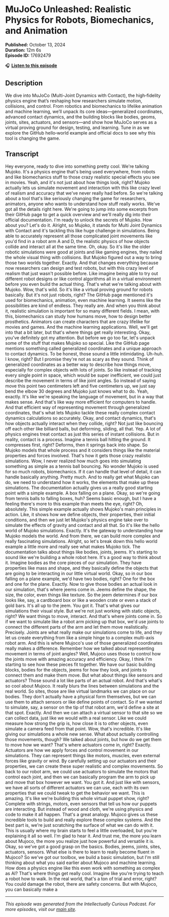# MuJoCo Unleashed: Realistic Physics for Robots, Biomechanics, and Animation

**Published:** October 13, 2024  
**Duration:** 12m 6s  
**Episode ID:** 17692479

🎧 **[Listen to this episode](https://intellectuallycurious.buzzsprout.com/2529712/episodes/17692479-mujoco-unleashed-realistic-physics-for-robots-biomechanics-and-animation)**

## Description

We dive into MuJoCo (Multi-Joint Dynamics with Contact), the high‑fidelity physics engine that’s reshaping how researchers simulate motion, collisions, and control. From robotics and biomechanics to lifelike animation and machine learning, we’ll unpack its core ideas—generalized coordinates, advanced contact dynamics, and the building blocks like bodies, geoms, joints, sites, actuators, and sensors—and show how MuJoCo serves as a virtual proving ground for design, testing, and learning. Tune in as we explore the GitHub hello‑world example and official docs to see why this tool is changing the game.

## Transcript

Hey everyone, ready to dive into something pretty cool. We're talking Mujoko. It's a physics engine that's being used everywhere, from robots and like biomechanics stuff to those crazy realistic special effects you see in movies. Yeah, and it's not just about how things look, right? Mujoko actually lets us simulate movement and interaction with this like crazy level of realism and accuracy that we've never really had before. So we're talking about a tool that's like seriously changing the game for researchers, animators, anyone who wants to understand how stuff really works. We've got all the details right here. We're going to jump into some excerpts from their GitHub page to get a quick overview and we'll really dig into their official documentation. I'm ready to unlock the secrets of Mujoko. How about you? Let's do it. Alright, so Mujoko, it stands for Multi Joint Dynamics with Contact and it's tackling this like huge challenge in simulations. Being able to accurately represent all those complicated joint movements like you'd find in a robot arm A and D, the realistic physics of how objects collide and interact all at the same time. Oh, okay. So it's like the older robotic simulations were good at joints and like gaming engines, they nailed the whole visual thing with collisions. But Mujoko figured out a way to bring those two worlds together. Exactly. And that changes everything because now researchers can design and test robots, but with this crazy level of realism that just wasn't possible before. Like imagine being able to try out different robot designs or like control algorithms all in a virtual environment before you even build the actual thing. That's what we're talking about with Mujoko. Wow, that's wild. So it's like a virtual proving ground for robots basically. But it's not just robots, right? The GitHub page mentioned it's used for biomechanics, animation, even machine learning. It seems like the possibilities are kind of endless. They really are. And when you think about it, realistic simulation is important for so many different fields. I mean, with this, biomechanics can study how humans move, how to design better prosthetics. Animators can create characters that are crazy lifelike for movies and games. And the machine learning applications. Well, we'll get into that a bit later, but that's where things get really interesting. Okay, you've definitely got my attention. But before we go too far, let's unpack some of the stuff that makes Mujoko so special. Like the GitHub page mentions something called generalized coordinates and a unique approach to contact dynamics. To be honest, those sound a little intimidating. Uh-huh. I know, right? But I promise they're not as scary as they sound. Think of generalized coordinates as a better way to describe how things move, especially for complex objects with lots of joints. So like instead of tracking every single point in space, which would be super inefficient, we could just describe the movement in terms of like joint angles. So instead of saying move this point two centimeters left and five centimeters up, we just say bend the elbow 30 degrees and Mujoko just knows what to do. Yeah, exactly. It's like we're speaking the language of movement, but in a way that makes sense. And that's like way more efficient for computers to handle. And that efficient way of representing movement through generalized coordinates, that's what lets Mujoko tackle these really complex contact dynamics calculations so accurately. Okay, and contact dynamics, that's how objects actually interact when they collide, right? Not just like bouncing off each other like billiard balls, but deforming, sliding, all that. Yep. A lot of physics engines treat contact as just this series of instant collisions. But in reality, contact is a process. Imagine a tennis ball hitting the ground. It compresses first, right? Deforms, then it springs back into shape. So Mujoko models that whole process and it considers things like the material properties and forces involved. That's how it gets those crazy realistic simulations. Wow, I never realized how much goes into simulating something as simple as a tennis ball bouncing. No wonder Mujoko is used for so much robots, biomechanics. If it can handle that level of detail, it can handle basically anything. Pretty much. And to really get what Mujoko can do, we need to understand how it works, the elements that make up these simulations. The documentation actually gives us a really good starting point with a simple example. A box falling on a plane. Okay, so we're going from tennis balls to falling boxes, huh? Seems basic enough, but I have a feeling there's more to this example than meets the eye, right? Oh, absolutely. This simple example actually shows Mujoko's main principles in action. Like, it shows how we define objects, their properties, their initial conditions, and then we just let Mujoko's physics engine take over to simulate the effects of gravity and contact and all that. So it's like the hello world of Mujoko simulations. Exactly. It's the gateway to understanding how Mujoko models the world. And from there, we can build more complex and really fascinating simulations. Alright, so let's break down this hello world example a little more and really see what makes Mujoko tick. The documentation talks about things like bodies, joints, jeems. It's starting to sound like we're building a whole robot here. It's a good way to think about it. Imagine bodies as the core pieces of our simulation. They have properties like mass and shape, and they basically define the objects that are going to be interacting in our little virtual world. Okay, so in our box falling on a plane example, we'd have two bodies, right? One for the box and one for the plane. Exactly. Now to give those bodies an actual look in our simulation, that's where jeems come in. Jeems define the shape, the size, the color, even things like texture. So the jeem determines if our box looks like, say, a cardboard box or like a wooden crate or even a stack of gold bars. It's all up to the jeem. You got it. That's what gives our simulations their visual style. But we're not just working with static objects, right? We want things to move, interact. And that's where joints come in. So if we want to simulate like a robot arm picking up that box, we'd use joints to connect the different parts of the arm and let them move realistically. Precisely. Joints are what really make our simulations come to life, and they let us create everything from like a simple hinge to a complex multi-axis robot arm. And this is where Mujoco's use of those generalized coordinates really makes a difference. Remember how we talked about representing movement in terms of joint angles? Well, Mujoco uses those to control how the joints move with amazing accuracy and efficiency. Okay, I think I'm starting to see how these pieces fit together. We have our basic building blocks, bodies for the objects, jeems for how they look, and joints to connect them and make them move. But what about things like sensors and actuators? Those sound a lot like parts of an actual robot. And that's what's so cool about Mujoco. It really blurs the lines between simulations and the real world. So sites, those are like virtual landmarks we can place on our bodies. They don't actually have a physical form themselves, but we can use them to attach sensors or like define points of contact. So if we wanted to simulate, say, a sensor on the tip of that robot arm, we'd define a site at that spot. Exactly. And then we can attach a virtual sensor to that site so we can collect data, just like we would with a real sensor. Like we could measure how strong the grip is, how close it is to other objects, even simulate a camera feed from that point. Wow, that's incredible. It's like giving our simulations a whole new sense. What about actually controlling those movements, though? We talked about joints, but how do we get them to move how we want? That's where actuators come in, right? Exactly. Actuators are how we apply forces and control movement in our simulations. They can represent things like motors, muscles, even external forces like gravity or wind. By carefully setting up our actuators and their properties, we can create these super realistic and complex movements. So back to our robot arm, we could use actuators to simulate the motors that control each joint, and then we can basically program the arm to pick up and move that box however we want. You got it. And just like with sensors, we have all sorts of different actuators we can use, each with its own properties that we could tweak to get the behavior we want. This is amazing. It's like we're building this whole virtual puppet show, right? Complete with strings, motors, even sensors that tell us how our puppets are interacting. But instead of wood and cloth, we're using physics and code to make it all happen. That's a great analogy. Mujoco gives us these incredible tools to build and really explore these complex systems. And the best part is, we're just scratching the surface of what we can do with it. This is usually where my brain starts to feel a little overloaded, but you're explaining it all so well. I'm glad to hear it. And trust me, the more you learn about Mujoco, the more you realize just how powerful and versatile it is. Okay, so we've got a good grasp on the basics. Bodies, jeems, joints, sites, actuators, sensors. What else is there to learn to really become fluent in Mujoco? So we've got our toolbox, we build a basic simulation, but I'm still thinking about what you said earlier about Mujoco and machine learning. How does a physics engine like this even work with something as complex as AI? That's where things get really cool. Imagine like you're trying to teach a robot how to walk. In the real world, that's a ton of trial and error, right? You could damage the robot, there are safety concerns. But with Mujoco, you can basically make a

---
*This episode was generated from the Intellectually Curious Podcast. For more episodes, visit our [main site](https://intellectuallycurious.buzzsprout.com).*
